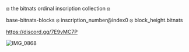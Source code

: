 ⦻ the bitnats ordinal inscription collection ⦻

base-bitnats-blocks ⦻ inscription_number@index0 ⦻ block_height.bitnats

https://discord.gg/7E9vMC7P

![IMG_0868](https://github.com/user-attachments/assets/be3fecff-c8e3-42e3-84ae-a60c66df9f69)
